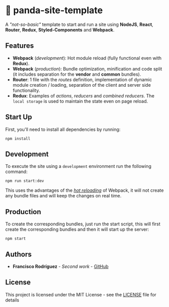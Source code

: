 # &#128060; panda-site-template

A _"not-so-basic"_ template to start and run a site using **NodeJS**, **React**, **Router**, **Redux**, **Styled-Components** and **Webpack**.

## Features

- **Webpack** (_development_): Hot module reload (fully functional even with **Redux**).
- **Webpack** (_production_): Bundle optimization, minification and code split (it includes separation for the **vendor** and **common** bundles).
- **Router**: 1 file with the _routes_ definition, implementation of dynamic module creation / loading, separation of the client and server side functionality.
- **Redux**: Examples of _actions_, _reducers_ and _combined reducers_. The ``local storage`` is used to maintain the state even on page reload.

## Start Up

First, you'll need to install all dependencies by running:

```
npm install
```

## Development

To execute the site using a ``development`` environment run the following command:

```
npm run start:dev
```
This uses the advantages of the [_hot reloading_](https://webpack.js.org/concepts/hot-module-replacement/) of Webpack, it will not create any bundle files and will keep the changes on real time.

## Production

To create the corresponding bundles, just run the start script, this will first create the corresponding bundles and then it will start up the server:

```
npm start
```

## Authors

* **Francisco Rodríguez** - *Second work* - [GitHub](https://github.com/pecadorcelestial/)

## License

This project is licensed under the MIT License - see the [LICENSE](LICENSE) file for details